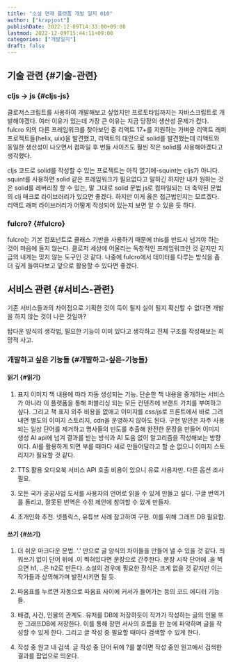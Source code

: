 ```yaml
---
title: "소설 연재 플랫폼 개발 일지 010"
author: ["krapjost"]
publishDate: 2022-12-09T14:33:00+09:00
lastmod: 2022-12-09T15:44:11+09:00
categories: ["개발일지"]
draft: false
---
```


## 기술 관련 {#기술-관련}


### cljs -&gt; js {#cljs-js}

클로저스크립트를 사용하여 개발해보고 싶었지만 프로토타입까지는 자바스크립트로 개발해야겠다.
여러 이유가 있는데 가장 큰 이유는 지금 당장의 생산성 문제가 컸다.
fulcro 외의 다른 프레임워크를 찾아보던 중 리액트 17+를 지원하는 가벼운 리액트 래퍼 프로젝트들(helix, uix)을 발견했고, 리액트의 대안으로 solid를 발견했는데 리액트와 동일한 생산성이 나오면서 컴파일 후 번들 사이즈도 훨씬 작은 solid를 사용해야겠다고 생각했다.

cljs 코드로 solid를 작성할 수 있는 프로젝트는 아직 없기에-squint는 cljs가 아니다. squint를 사용하면 solid 같은 프레임워크가 필요없다고 말하긴 하지만 내가 원하는 것은 solid를 레버리징 할 수 있는, 말 그대로 solid 문법 js로 컴파일되는 더 축약된 문법의 clj 매크로 라이브러리가 있으면 좋겠다. 하지만 이게 옳은 접근법인지는 모르겠다. 리액트 래퍼 라이브러리가 어떻게 작성되어 있는지 보면 알 수 있을 듯 하다.


### fulcro? {#fulcro}

fulcro는 기본 컴포넌트로 클래스 기반을 사용하기 때문에 this를 반드시 넘겨야 하는 것이 마음에 들지 않는다.
클로저 세상에 어울리는 독창적인 프레임워크인 것 같지만 지금의 내게는 맞지 않는 도구인 것 같다.
나중에 fulcro에서 데이터를 다루는 방식을 좀 더 깊게 들여다보고 앞으로 활용할 수 있다면 좋겠다.


## 서비스 관련 {#서비스-관련}

기존 서비스들과의 차이점으로 기획한 것이 득이 될지 실이 될지 확신할 수 없다면
개발을 하지 않는 것이 나은 것일까?

탑다운 방식의 생각법, 필요한 기능이 이미 있다고 생각하고 전체 구조를 작성해보는 희망적 사고.


### 개발하고 싶은 기능들 {#개발하고-싶은-기능들}


#### 읽기 {#읽기}

1.  표지 이미지 책 내용에 따라 자동 생성되는 기능.
    단순한 책 내용을 중개하는 서비스가 아니라 이 플랫폼을 통해 퍼블리싱 되는 모든 컨텐츠에 브랜드 가치를 부여하고 싶다. 그리고 책 표지 외주 비용을 없애고 이미지를 css/js로 프론트에서 바로 그려내면 별도의 이미지 스토리지, cdn을 운영하지 않아도 된다. 구현 방안은 자주 사용되는 일상 단어를 제거하고 명사들의 빈도를 추출해 완전한 문장을 만들어 이미지 생성 AI api에 넘겨 결과를 받는 방식과 AI 도움 없이 알고리즘을 작성해보는 방향이다. AI를 활용하게 되면 부를 때마다 새로 만들어달라고 할 순 없으니 이미지 스토리지가 필요할 것 같다.

2.  TTS 활용 오디오북 서비스
    API 호출 비용이 있으니 유료 사용자만. 다른 옵션 조사 필요.

3.  모든 국가 공공사업 도서를 사용자의 언어로 읽을 수 있게 만들고 싶다.
    구글 번역기를 돌리고, 잘못된 번역은 수정 제안에 참여할 수 있게 만들자.

4.  초개인화 추천.
    넷플릭스, 유튜브 사례 참고하여 구현. 이를 위해 그래프 DB 필요함.


#### 쓰기 {#쓰기}

1.  더 쉬운 마크다운 문법.
    '.' 만으로 글 양식의 차이들을 만들어 낼 수 있을 것 같다.
    띄워쓰기 없이 단어 뒤에 .이 찍혀있다면 문장으로 간주한다.
    문장 시작 단어에 .을 찍으면 h1, ..은 h2로 만든다.
    소설의 경우에 필요한 장식은 크게 없을 것 같지만 이는 작가들과 상의해가며 발전시키면 될 듯.

2.  따옴표를 누르면 자동으로 따옴표 사이에 커서가 들어가는 등의 코드 에디터 기능들.

3.  배경, 사건, 인물의 관계도.
    유저를 DB에 저장하듯이 작가가 작성하는 글의 인물 또한 그래프DB에 저장한다.
    이를 통해 장편 서사의 흐름을 한 눈에 파악하며 글을 작성할 수 있게 한다.
    그리고 글 작성 중 필요할 때마다 검색할 수 있게 한다.

4.  작성 중 원고 내 검색.
    글 작성 중 단어 뒤에 ?를 붙이면 작성 중인 원고에서 검색한 결과를 팝업으로 띄운다.
